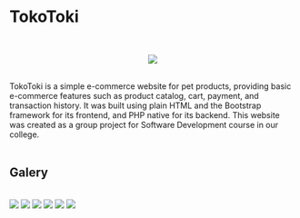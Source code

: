 # TokoToki

<br/>
<p align="center">
  <img src="https://lh3.googleusercontent.com/drive-viewer/AAOQEOTjGAZBiM9dUmsYcpb1rvDgFWSImKLcnbKAV6Af5Ql5tuDW_5SR1U9O3GcjpsaDlSIl0iJBpAVRrdZLFCMak--7m1qT=s2560" />
</p>
<br/>
 TokoToki is a simple e-commerce website for pet products, providing basic e-commerce features such as product catalog, cart, payment, and transaction history. It was built using plain HTML and the Bootstrap framework for its frontend, and PHP native for its backend. This website was created as a group project for Software Development course in our college.

<br/>
<br/>

## Galery
<br/>
<img src="https://lh3.googleusercontent.com/drive-viewer/AAOQEOTbTKJ9vgfvsxTAxaMWujubON2QntJH0pPoTlQKwsxxoyPyEx7enCgVlzsTjtf9biFmRZvaQs2x-XQ-ZqJkA8qLgRoFZg=s1600"/>
<img src="https://lh3.googleusercontent.com/drive-viewer/AAOQEOQhmMLFBi1lxgmbBCHbUmzt2Jg5nG4XGi_8n29nC0tGfONe3JQmKGwO3yySe6v3KaDwFx7Kj3tUnuR7pHGIwhMlL8o3=s1600"/>
<img src="https://lh3.googleusercontent.com/drive-viewer/AAOQEOQJwebV8wO8_4nTPez6hPmlgpXQoBDnlI3zrdsLS8eli1eQfa-KTlan0yhGpGL951AO9AGGoe2rilWk0gM4qIHa_n0GBA=s1600"/>
<img src="https://lh3.googleusercontent.com/drive-viewer/AAOQEOQDOO918juxPikejyzpPNkI-WNT7kSXcNLSp9CpD5izwhMOOrFFZeeanOiX39-7EKAJz_eapS4nX63MMQwFQHkocg37wg=s1600"/>
<img src="https://lh3.googleusercontent.com/drive-viewer/AAOQEOTUsieHQ9dtum7XupAHz36m6fiVNkhsD2ZCw1UjLkfShSWJ3iDDDC-UgasuFFOEgUXwEXrJgnzMkcX39mdlE13ACKqbsA=s1600"/>
<img src="https://lh3.googleusercontent.com/drive-viewer/AAOQEORTEyaza67QFidpF__MJ-_rC9IQWPRr3lhjN-lQ5RjjXf3E6UKVg8MXcnmM18xYiFnqrlOLSXA4epIhvD2yEo2xFbZj=s1600"/>
